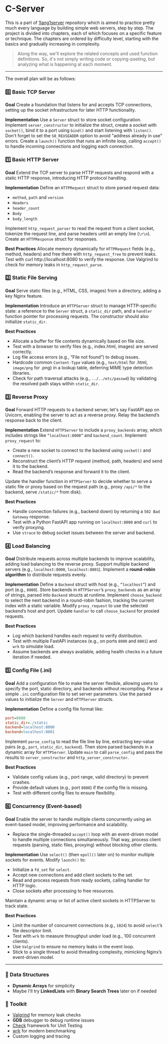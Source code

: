 # C-Server

This is a part of [1lang1server](https://github.com/Samandar-Komilov/1lang1server/) repository which is aimed to practice pretty much every language by building simple web servers, step by step. The project is divided into chapters, each of which focuses on a specific feature or technique. The chapters are ordered by difficulty level, starting with the basics and gradually increasing in complexity.
> Along the way, we'll explore the related concepts and used function definitions. So, it's not simply writing code or copying-pasting, but analyzing what is happening at each moment.

---

The overall plan will be as follows:


### 0️⃣ Basic TCP Server
**Goal** 
Create a foundation that listens for and accepts TCP connections, setting up the socket infrastructure for later HTTP functionality. 

**Implementation** 
Use a `Server` struct to store socket configuration. Implement `server_constructor` to initialize the struct, create a socket with `socket()`, bind it to a port using `bind()` and start listening with `listen()`. Don't forget to set the `S0_REUSEADDR` option to avoid "address already in use" errors.
Create a `launch()` function that runs an infinite loop, calling `accept()` to handle incoming connections and logging each connection.


### 1️⃣ Basic HTTP Server
**Goal**
Extend the TCP server to parse HTTP requests and respond with a static HTTP response, introducing HTTP protocol handling.

**Implementation**
Define an `HTTPRequest` struct to store parsed request data:
- `method`, `path` and `version`
- `Headers`
- `header_count`
- `Body`
- `body_length`

Implement `http_request_parser` to read the request from a client socket, tokenize the request line, and parse headers until an empty line (`\r\n`).
Create an `HTTPResponse` struct for responses.

**Best Practices**
Allocate memory dynamically for `HTTPRequest` fields (e.g., method, headers) and free them with `http_request_free` to prevent leaks. Test with curl http://localhost:8080 to verify the response. Use Valgrind to check for memory leaks in `http_request_parse`.


### 2️⃣ Static File Serving
**Goal**
Serve static files (e.g., HTML, CSS, images) from a directory, adding a key Nginx feature.

**Implementation**
Introduce an `HTTPServer` struct to manage HTTP-specific state: a reference to the `Server` struct, a `static_dir` path, and a `handler` function pointer for processing requests. The constructor should also initialize `static_dir`.

**Best Practices**
- Allocate a buffer for file contents dynamically based on file size.
- Test with a browser to verify files (e.g., index.html, images) are served correctly.
- Log file access errors (e.g., “File not found”) to debug issues.
- Hardcode common `Content-Type` values (e.g., `text/html` for .html, `image/png` for .png) in a lookup table, deferring MIME type detection libraries.
- Check for path traversal attacks (e.g., `../../etc/passwd`) by validating the resolved path stays within `static_dir`.

### 3️⃣ Reverse Proxy
**Goal**
Forward HTTP requests to a backend server, let's say FastAPI app on Uvicorn, enabling the server to act as a reverse proxy. Relay the backend’s response back to the client.

**Implementation**
Extend `HTTPServer` to include a `proxy_backends` array, which includes strings like `“localhost:8000”` and `backend_count`. Implement `proxy_request` to:
- Create a new socket to connect to the backend using `socket()` and `connect()`.
- Reconstruct the client’s HTTP request (method, path, headers) and send it to the backend.
- Read the backend’s response and forward it to the client.

Update the handler function in `HTTPServer` to decide whether to serve a static file or proxy based on the request path (e.g., proxy `/api/*` to the backend, serve `/static/*` from disk).

**Best Practices**
- Handle connection failures (e.g., backend down) by returning a `502 Bad Gateway` response.
- Test with a Python FastAPI app running on `localhost:8000` and `curl` to verify proxying.
- Use `strace` to debug socket issues between the server and backend.

### 4️⃣ Load Balancing
**Goal**
Distribute requests across multiple backends to improve scalability, adding load balancing to the reverse proxy. Support multiple backend servers (e.g., `localhost:8000`, `localhost:8001`). Implement a **round-robin algorithm** to distribute requests evenly.

**Implementation**
Define a `Backend` struct with host (e.g., `“localhost”`) and port (e.g., `8000`). Store backends in `HTTPServer`’s `proxy_backends` as an array of strings, parsed into `Backend` structs at runtime. Implement `choose_backend` to select the next backend in a round-robin fashion, tracking the current index with a static variable. Modify `proxy_request` to use the selected backend’s host and port. Update `handler` to call `choose_backend` for proxied requests.

**Best Practices**
- Log which backend handles each request to verify distribution.
- Test with multiple FastAPI instances (e.g., on ports `8000` and `8001`) and `wrk` to simulate load.
- Assume backends are always available, adding health checks in a future iteration if needed.


### 5️⃣ Config File (.ini)
**Goal**
Add a configuration file to make the server flexible, allowing users to specify the port, static directory, and backends without recompiling. Parse a simple `.ini` configuration file to set server parameters. Use the parsed values to initialize the `Server` and `HTTPServer` structs.

**Implementation**
Define a config file format like:
```ini
port=8080
static_dir=./static
backend=localhost:8000
backend=localhost:8001
```
Implement `parse_config` to read the file line by line, extracting key-value pairs (e.g., `port`, `static_dir`, `backend`). Then store parsed backends in a dynamic array for `HTTPServer`. Update `main` to call `parse_config` and pass the results to `server_constructor` and `http_server_constructor`.

**Best Practices**
- Validate config values (e.g., port range, valid directory) to prevent crashes.
- Provide default values (e.g., port `8080`) if the config file is missing.
- Test with different config files to ensure flexibility.


### 6️⃣ Concurrency (Event-based)
**Goal**
Enable the server to handle multiple clients concurrently using an event-based model, improving performance and scalability.
- Replace the single-threaded `accept()` loop with an event-driven model to handle multiple connections simultaneously. That way, process client requests (parsing, static files, proxying) without blocking other clients.

**Implementation**
Use `select()` (then `epoll()` later on) to monitor multiple sockets for events.
Modify `launch()` to:
- Initialize a `fd_set` for `select`.
- Accept new connections and add client sockets to the set.
- Read and process requests from ready sockets, calling handler for HTTP logic.
- Close sockets after processing to free resources.

Maintain a dynamic array or list of active client sockets in HTTPServer to track state.

**Best Practices**
- Limit the number of concurrent connections (e.g., `1024`) to avoid `select`’s file descriptor limit.
- Test with `wrk` to measure throughput under load (e.g., 100 concurrent clients).
- Use `Valgrind` to ensure no memory leaks in the event loop.
- Stick to a single thread to avoid threading complexity, mimicking Nginx’s event-driven model.


---

### 🧩 Data Structures
- **Dynamic Arrays** for simplicity
- Maybe I'll try **LinkedLists** with **Binary Search Trees** later on if needed


### 🧰 Toolkit

- [Valgrind](https://valgrind.org/docs/manual/quick-start.html) for memory leak checks
- **GDB** debugger to debug runtime issues
- [Check](https://libcheck.github.io/check/) framework for Unit Testing
- [wrk](https://github.com/wg/wrk) for modern benchmarking
- Custom logging and tracing